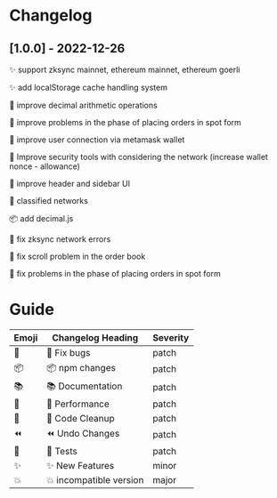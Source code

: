 # Changelog

## [1.0.0] - 2022-12-26

✨ support zksync mainnet, ethereum mainnet, ethereum goerli

✨ add localStorage cache handling system

🚀 improve decimal arithmetic operations

🚀 improve problems in the phase of placing orders in spot form

🚀 improve user connection via metamask wallet

🚀 Improve security tools with considering the network (increase wallet nonce - allowance)

🚀 improve header and sidebar UI

🛀 classified networks

📦 add decimal.js

🐛 fix zksync network errors

🐛 fix scroll problem in the order book

🐛 fix problems in the phase of placing orders in spot form

# Guide

| Emoji | Changelog Heading       | Severity |
| ----- | ----------------------- | -------- |
| 🐛    | 🐛 Fix bugs             | patch    |
| 📦    | 📦 npm changes          | patch    |
| 📚    | 📚 Documentation        | patch    |
| 🚀    | 🚀 Performance          | patch    |
| 🛀    | 🛀 Code Cleanup         | patch    |
| ⏪    | ⏪ Undo Changes         | patch    |
| 🚦    | 🚦 Tests                | patch    |
| ✨    | ✨ New Features         | minor    |
| 💥    | 💥 incompatible version | major    |
